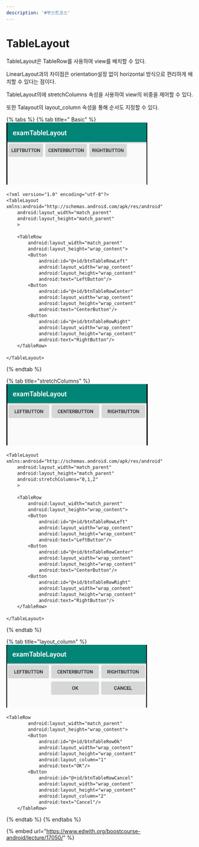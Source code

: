 ```yaml
---
description: '#부스트코스'
---
```


# TableLayout

TableLayout은 TableRow를 사용하여 view를 배치할 수 있다.

LinearLayout과의 차이점은 orientation설정 없이 horizontal 방식으로 편리하게 배치할 수 있다는 점이다.

 TableLayout의에 stretchColumns 속성을 사용하여 view의 비중을 제어할 수 있다.

또한 Talayout의 layout\_column 속성을 통해 순서도 지정할 수 있다.

{% tabs %}
{% tab title=" Basic" %}
![](../.gitbook/assets/image%20%286%29.png)

```markup
<?xml version="1.0" encoding="utf-8"?>
<TableLayout xmlns:android="http://schemas.android.com/apk/res/android"
    android:layout_width="match_parent"
    android:layout_height="match_parent"
    >

    <TableRow
        android:layout_width="match_parent"
        android:layout_height="wrap_content">
        <Button
            android:id="@+id/btnTableRowLeft"
            android:layout_width="wrap_content"
            android:layout_height="wrap_content"
            android:text="LeftButton"/>
        <Button
            android:id="@+id/btnTableRowCenter"
            android:layout_width="wrap_content"
            android:layout_height="wrap_content"
            android:text="CenterButton"/>
        <Button
            android:id="@+id/btnTableRowRight"
            android:layout_width="wrap_content"
            android:layout_height="wrap_content"
            android:text="RightButton"/>
    </TableRow>

</TableLayout>
```
{% endtab %}

{% tab title="stretchColumns" %}
![](../.gitbook/assets/image%20%287%29.png)

```markup
<TableLayout xmlns:android="http://schemas.android.com/apk/res/android"
    android:layout_width="match_parent"
    android:layout_height="match_parent"
    android:stretchColumns="0,1,2"
    >

    <TableRow
        android:layout_width="match_parent"
        android:layout_height="wrap_content">
        <Button
            android:id="@+id/btnTableRowLeft"
            android:layout_width="wrap_content"
            android:layout_height="wrap_content"
            android:text="LeftButton"/>
        <Button
            android:id="@+id/btnTableRowCenter"
            android:layout_width="wrap_content"
            android:layout_height="wrap_content"
            android:text="CenterButton"/>
        <Button
            android:id="@+id/btnTableRowRight"
            android:layout_width="wrap_content"
            android:layout_height="wrap_content"
            android:text="RightButton"/>
    </TableRow>
    
</TableLayout>
```
{% endtab %}

{% tab title="layout\_column" %}
![](../.gitbook/assets/image%20%2810%29.png)

```markup
<TableRow
        android:layout_width="match_parent"
        android:layout_height="wrap_content">
        <Button
            android:id="@+id/btnTableRowOk"
            android:layout_width="wrap_content"
            android:layout_height="wrap_content"
            android:layout_column="1"
            android:text="OK"/>
        <Button
            android:id="@+id/btnTableRowCancel"
            android:layout_width="wrap_content"
            android:layout_height="wrap_content"
            android:layout_column="2"
            android:text="Cancel"/>
    </TableRow>

```
{% endtab %}
{% endtabs %}

{% embed url="https://www.edwith.org/boostcourse-android/lecture/17050/" %}



